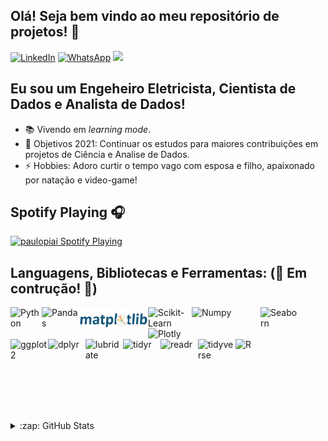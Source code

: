 ## Olá! Seja bem vindo ao meu repositório de projetos! 👋

[![LinkedIn][linkedin-shield]][linkedin-url]
[![WhatsApp][whatsapp-shield]][whatsapp-url]
<a href="mailto:unieppiai@gmail.com?subject=Vindo%20do%20Github"><img src="https://img.shields.io/badge/gmail-%23D14836.svg?&style=for-the-badge&logo=gmail&logoColor=white" /></a>


## Eu sou um Engeheiro Eletricista, Cientista de Dados e Analista de Dados!

- 📚 Vivendo em <em>learning mode</em>.
- 🥅 Objetivos 2021: Continuar os estudos para maiores contribuições em projetos de Ciência e Analise de Dados.
- ⚡ Hobbies: Adoro curtir o tempo vago com esposa e filho, apaixonado por natação e video-game!


## Spotify Playing 🎧

[<img src="https://now-playing-codestackr.vercel.app/api/spotify-playing" alt="paulopiai Spotify Playing" width="350" />](https://open.spotify.com/user/paulopiai?si=DbkPgMh9QgSUWfPorQOobw&utm_source=native-share-menu&dl_branch=1)


## Languagens, Bibliotecas e Ferramentas: (🔨 Em contrução! 🔨)<br>
<!-- Python -->
<img align="left" alt="Python" width="50px" src="https://logodownload.org/wp-content/uploads/2019/10/python-logo-4.png"/>
<img align="left" alt="Pandas" width="60px" src="https://i.postimg.cc/wvYjbKwj/pandas-logo.png" />
<img align="left" alt="Matplotlib" width="110px" src="https://raw.githubusercontent.com/jmv74211/matplotlib/master/images/matplotlib_logo.png" />
<img align="left" alt="Scikit-Learn" width="70px" src="https://upload.wikimedia.org/wikipedia/commons/thumb/0/05/Scikit_learn_logo_small.svg/1280px-Scikit_learn_logo_small.svg.png" />
<img align="left" alt="Numpy" width="110px" src="https://encrypted-tbn0.gstatic.com/images?q=tbn:ANd9GcRvr0kYCmqg-rel951vTDzxFO1AGNqWuRdivay0YTm24puJHicWgiLs1s0jQOKjnRRGsXw&usqp=CAU" />
<img align="left" alt="Seaborn" width="60px" src="https://i.postimg.cc/2898NL0J/seaborn-logo.png" />
<img align="left" alt="Plotly" width="130px" src="https://upload.wikimedia.org/wikipedia/commons/3/37/Plotly-logo-01-square.png" />
<br><br><br>

<!-- R -->

<img align="left" alt="ggplot2" width="60px" src="https://beatrizmilz.github.io/NerdzaoWeek/img/rlogos/hex-ggplot2.png"/>
<img align="left" alt="dplyr" width="60px" src="https://scottishsnow.files.wordpress.com/2018/10/hex-dplyr.png?w=578"/>
<img align="left" alt="lubridate" width="60px" src="https://cran.r-project.org/web/packages/lubridate/readme/man/figures/logo.png"/>
<img align="left" alt="tidyr" width="60px" src="https://www.dadosaleatorios.com.br/post/introducao-ao-tidyr/featured_hue6901f54027701dd92eb7bcc36d0c7d0_34350_720x0_resize_lanczos_2.png"/>
<img align="left" alt="readr" width="60px" src="https://rstudio-education.github.io/datascience-box/course-materials/slides/u2-d12-data-import/img/readr.png"/>
<img align="left" alt="tidyverse" width="60px" src="https://www.tidyverse.org/images/hex-tidyverse.png"/>

<img align="left" alt="R" width="60px" src="https://upload.wikimedia.org/wikipedia/commons/thumb/1/1b/R_logo.svg/1280px-R_logo.svg.png"/>

<!-- Github status 
<img align="left" src="https://img.shields.io/badge/Python-14354C?style=for-the-badge&logo=python&logoColor=white"/>
<img align="left" src="https://img.shields.io/badge/R-276DC3?style=for-the-badge&logo=r&logoColor=white"/>
<img align="left" src="https://img.shields.io/badge/C-00599C?style=for-the-badge&logo=c&logoColor=white"/>
<img align="left" src="https://img.shields.io/badge/C%2B%2B-00599C?style=for-the-badge&logo=c%2B%2B&logoColor=white"/>
<img align="left" src="https://img.shields.io/badge/Ubuntu-E95420?style=for-the-badge&logo=ubuntu&logoColor=white"/>
<img align="left" src="https://img.shields.io/badge/Microsoft_Office-D83B01?style=for-the-badge&logo=microsoft-office&logoColor=white"/>
<br><br>


<img align="left" alt="Apache Spark" width="70px" src="https://i.postimg.cc/9FQFkYYZ/spark-logo.png" />
<img align="left" alt="SQL" width="50px" src="https://www.freeiconspng.com/uploads/sql-server-icon-png-29.png" />
<img align="left" alt="Microsoft Azure Machine Learning" width="50px" src="https://ms-toolsai.gallerycdn.vsassets.io/extensions/ms-toolsai/vscode-ai/0.5.1/1556575437282/Microsoft.VisualStudio.Services.Icons.Default" />
-->


<br><br>
<br><br>
<br><br>

<!-- Github status -->
<details>
  <summary>:zap: GitHub Stats</summary>

  [![Anurag's GitHub stats](https://github-readme-stats.vercel.app/api?username=paulopiai)](https://github.com/paulopiai/github-readme-stats)

</details>


<!-- MARKDOWN LINKS & IMAGES -->
<!-- https://github.com/alexandresanlim/Badges4-README.md-Profile -->
[linkedin-shield]: https://img.shields.io/badge/LinkedIn-0077B5?style=for-the-badge&logo=linkedin&logoColor=white
[linkedin-url]: https://www.linkedin.com/in/paulopiai/

[whatsapp-shield]: https://img.shields.io/badge/WhatsApp-25D366?style=for-the-badge&logo=whatsapp&logoColor=white
[whatsapp-url]: https://api.whatsapp.com/send?phone=5511973763378
